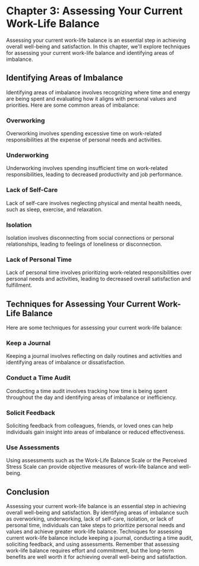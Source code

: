 Chapter 3: Assessing Your Current Work-Life Balance
===================================================

Assessing your current work-life balance is an essential step in achieving overall well-being and satisfaction. In this chapter, we'll explore techniques for assessing your current work-life balance and identifying areas of imbalance.

Identifying Areas of Imbalance
------------------------------

Identifying areas of imbalance involves recognizing where time and energy are being spent and evaluating how it aligns with personal values and priorities. Here are some common areas of imbalance:

### Overworking

Overworking involves spending excessive time on work-related responsibilities at the expense of personal needs and activities.

### Underworking

Underworking involves spending insufficient time on work-related responsibilities, leading to decreased productivity and job performance.

### Lack of Self-Care

Lack of self-care involves neglecting physical and mental health needs, such as sleep, exercise, and relaxation.

### Isolation

Isolation involves disconnecting from social connections or personal relationships, leading to feelings of loneliness or disconnection.

### Lack of Personal Time

Lack of personal time involves prioritizing work-related responsibilities over personal needs and activities, leading to decreased overall satisfaction and fulfillment.

Techniques for Assessing Your Current Work-Life Balance
-------------------------------------------------------

Here are some techniques for assessing your current work-life balance:

### Keep a Journal

Keeping a journal involves reflecting on daily routines and activities and identifying areas of imbalance or dissatisfaction.

### Conduct a Time Audit

Conducting a time audit involves tracking how time is being spent throughout the day and identifying areas of imbalance or inefficiency.

### Solicit Feedback

Soliciting feedback from colleagues, friends, or loved ones can help individuals gain insight into areas of imbalance or reduced effectiveness.

### Use Assessments

Using assessments such as the Work-Life Balance Scale or the Perceived Stress Scale can provide objective measures of work-life balance and well-being.

Conclusion
----------

Assessing your current work-life balance is an essential step in achieving overall well-being and satisfaction. By identifying areas of imbalance such as overworking, underworking, lack of self-care, isolation, or lack of personal time, individuals can take steps to prioritize personal needs and values and achieve greater work-life balance. Techniques for assessing current work-life balance include keeping a journal, conducting a time audit, soliciting feedback, and using assessments. Remember that assessing work-life balance requires effort and commitment, but the long-term benefits are well worth it for achieving overall well-being and satisfaction.
